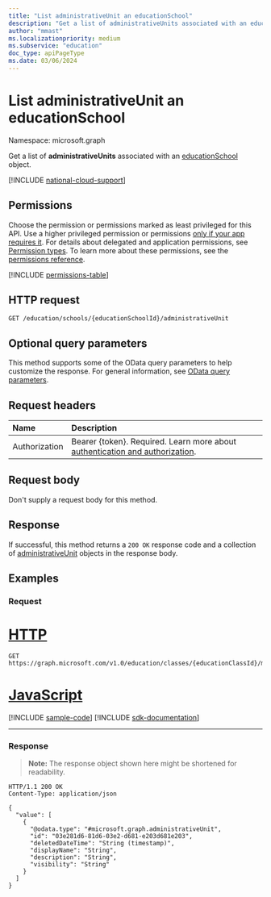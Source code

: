 ```yaml
---
title: "List administrativeUnit an educationSchool"
description: "Get a list of administrativeUnits associated with an educationSchool object."
author: "mmast"
ms.localizationpriority: medium
ms.subservice: "education"
doc_type: apiPageType
ms.date: 03/06/2024
---
```


# List administrativeUnit an educationSchool

Namespace: microsoft.graph

Get a list of **administrativeUnits** associated with an [educationSchool](../resources/educationschool.md) object.

[!INCLUDE [national-cloud-support](../../includes/global-only.md)]

## Permissions

Choose the permission or permissions marked as least privileged for this API. Use a higher privileged permission or permissions [only if your app requires it](/graph/permissions-overview#best-practices-for-using-microsoft-graph-permissions). For details about delegated and application permissions, see [Permission types](/graph/permissions-overview#permission-types). To learn more about these permissions, see the [permissions reference](/graph/permissions-reference).

<!-- { "blockType": "permissions", "name": "educationschool_list_administrativeunit" } -->
[!INCLUDE [permissions-table](../includes/permissions/educationschool-list-administrativeunit-permissions.md)]

## HTTP request

<!-- {
  "blockType": "ignored"
}
-->

```http
GET /education/schools/{educationSchoolId}/administrativeUnit
```

## Optional query parameters

This method supports some of the OData query parameters to help customize the response. For general information, see [OData query parameters](/graph/query-parameters).

## Request headers

| Name          | Description               |
| :------------ | :------------------------ |
|Authorization|Bearer {token}. Required. Learn more about [authentication and authorization](/graph/auth/auth-concepts).|

## Request body

Don't supply a request body for this method.

## Response

If successful, this method returns a `200 OK` response code and a collection of [administrativeUnit](../resources/administrativeunit.md) objects in the response body.

## Examples

### Request


# [HTTP](#tab/http)
<!-- {
  "blockType": "request",
  "name": "list_administrativeunit"
}
-->

```msgraph-interactive
GET https://graph.microsoft.com/v1.0/education/classes/{educationClassId}/members/{educationUserId}/schools/{educationSchoolId}/administrativeUnit
```

# [JavaScript](#tab/javascript)
[!INCLUDE [sample-code](../includes/snippets/javascript/list-administrativeunit-javascript-snippets.md)]
[!INCLUDE [sdk-documentation](../includes/snippets/snippets-sdk-documentation-link.md)]

---

### Response

> **Note:** The response object shown here might be shortened for readability.

<!-- {
  "blockType": "response",
  "truncated": true,
  "@odata.type": "Collection(microsoft.graph.administrativeUnit)"
}
-->

```http
HTTP/1.1 200 OK
Content-Type: application/json

{
  "value": [
    {
      "@odata.type": "#microsoft.graph.administrativeUnit",
      "id": "03e281d6-81d6-03e2-d681-e203d681e203",
      "deletedDateTime": "String (timestamp)",
      "displayName": "String",
      "description": "String",
      "visibility": "String"
    }
  ]
}
```
